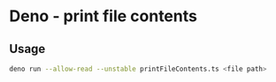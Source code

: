 # Deno - print file contents

## Usage

```bash
deno run --allow-read --unstable printFileContents.ts <file path>
```
